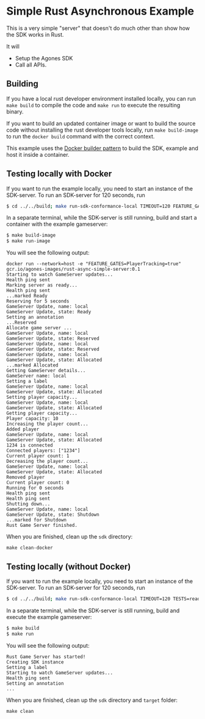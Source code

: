 # Simple Rust Asynchronous Example

This is a very simple "server" that doesn't do much other than show how the SDK works in Rust.

It will
- Setup the Agones SDK
- Call all APIs.

## Building

If you have a local rust developer environment installed locally, you can run `make build` to compile the code and
`make run` to execute the resulting binary.

If you want to build an updated container image or want to build the source code without installing the rust developer
tools locally, run `make build-image` to run the `docker build` command with the correct context.

This example uses the [Docker builder pattern](https://docs.docker.com/develop/develop-images/multistage-build/) to
build the SDK, example and host it inside a container.

## Testing locally with Docker

If you want to run the example locally, you need to start an instance of the SDK-server. To run an SDK-server for
120 seconds, run
```bash
$ cd ../../build; make run-sdk-conformance-local TIMEOUT=120 FEATURE_GATES=PlayerTracking=true TESTS=ready,allocate,setlabel,setannotation,gameserver,health,shutdown,watch,reserve,getplayercapacity,setplayercapacity,playerconnect,playerdisconnect,getplayercount,isplayerconnected,getconnectedplayers
```

In a separate terminal, while the SDK-server is still running, build and start a container with the example gameserver:
```bash
$ make build-image
$ make run-image
```

You will see the following output:
```
docker run --network=host -e "FEATURE_GATES=PlayerTracking=true" gcr.io/agones-images/rust-async-simple-server:0.1
Starting to watch GameServer updates...
Health ping sent
Marking server as ready...
Health ping sent
...marked Ready
Reserving for 5 seconds
GameServer Update, name: local
GameServer Update, state: Ready
Setting an annotation
...Reserved
Allocate game server ...
GameServer Update, name: local
GameServer Update, state: Reserved
GameServer Update, name: local
GameServer Update, state: Reserved
GameServer Update, name: local
GameServer Update, state: Allocated
...marked Allocated
Getting GameServer details...
GameServer name: local
Setting a label
GameServer Update, name: local
GameServer Update, state: Allocated
Setting player capacity...
GameServer Update, name: local
GameServer Update, state: Allocated
Getting player capacity...
Player capacity: 10
Increasing the player count...
Added player
GameServer Update, name: local
GameServer Update, state: Allocated
1234 is connected
Connected players: ["1234"]
Current player count: 1
Decreasing the player count...
GameServer Update, name: local
GameServer Update, state: Allocated
Removed player
Current player count: 0
Running for 0 seconds
Health ping sent
Health ping sent
Shutting down...
GameServer Update, name: local
GameServer Update, state: Shutdown
...marked for Shutdown
Rust Game Server finished.
```

When you are finished, clean up the `sdk` directory:
```
make clean-docker
```

## Testing locally (without Docker)

If you want to run the example locally, you need to start an instance of the SDK-server. To run an SDK-server for
120 seconds, run
```bash
$ cd ../../build; make run-sdk-conformance-local TIMEOUT=120 TESTS=ready,watch,health,gameserver
```

In a separate terminal, while the SDK-server is still running, build and execute the example gameserver:
```bash
$ make build
$ make run
```

You will see the following output:
```
Rust Game Server has started!
Creating SDK instance
Setting a label
Starting to watch GameServer updates...
Health ping sent
Setting an annotation
...
```

When you are finished, clean up the `sdk` directory and `target` folder:
```
make clean
```
